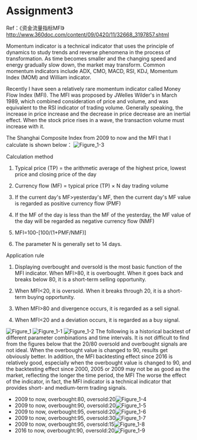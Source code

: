# Assignment3

Ref：《资金流量指标MFI》http://www.360doc.com/content/09/0420/11/32668_3197857.shtml

Momentum indicator is a technical indicator that uses the principle of dynamics to study trends and reverse phenomena in the process of transformation. As time becomes smaller and the changing speed and energy gradually slow down, the market may transform. Common momentum indicators include ADX, CMO, MACD, RSI, KDJ, Momentum Index (MOM) and William indicator. 

Recently I have seen a relatively rare momentum indicator called Money Flow Index (MFI). The MFI was proposed by JWelles Wilder's in March 1989, which combined consideration of price and volume, and was equivalent to the RSI indicator of trading volume. Generally speaking, the increase in price increase and the decrease in price decrease are an inertial effect. When the stock price rises in a wave, the transaction volume must increase with it.

The Shanghai Composite Index from 2009 to now and the MFI that I calculate is shown below：
![Figure_1-3](https://user-images.githubusercontent.com/78809297/117569712-9babb980-b0f9-11eb-976a-147a73d5a04f.png)

Calculation method

1. Typical price (TP) = the arithmetic average of the highest price, lowest price and closing price of the day

2. Currency flow (MF) = typical price (TP) × N day trading volume

3. If the current day's MF>yesterday's MF, then the current day's MF value is regarded as positive currency flow (PMF)

4. If the MF of the day is less than the MF of the yesterday, the MF value of the day will be regarded as negative currency flow (NMF)

5. MFI=100-[100/(1+PMF/NMF)]

6. The parameter N is generally set to 14 days.

Application rule

1. Displaying overbought and oversold is the most basic function of the MFI indicator. When MFI>80, it is overbought. When it goes back and breaks below 80, it is a short-term selling opportunity.

2. When MFI<20, it is oversold. When it breaks through 20, it is a short-term buying opportunity.

3. When MFI>80 and divergence occurs, it is regarded as a sell signal.

4. When MFI<20 and a deviation occurs, it is regarded as a buy signal.

![Figure_1](https://user-images.githubusercontent.com/78809297/117570252-e5959f00-b0fb-11eb-9fea-e8e3d2dd88b7.png)
![Figure_1-1](https://user-images.githubusercontent.com/78809297/117569916-81261000-b0fa-11eb-923e-6bf5e6da6c79.png)
![Figure_1-2](https://user-images.githubusercontent.com/78809297/117570237-dc0c3700-b0fb-11eb-916d-2a009a3bbf07.png)
The following is a historical backtest of different parameter combinations and time intervals. It is not difficult to find from the figures below that the 20/80 oversold and overbought signals are not ideal. When the overbought value is changed to 90, results get obviously better. In addition, the MFI backtesting effect since 2016 is relatively good, especially when the overbought value is changed to 90, and the backtesting effect since 2000, 2005 or 2009 may not be as good as the market, reflecting the longer the time period, the MFI The worse the effect of the indicator, in fact, the MFI indicator is a technical indicator that provides short- and medium-term trading signals.


  - 2009 to now, overbought:80, oversold:20![Figure_1-4](https://user-images.githubusercontent.com/78809297/117570621-7c169000-b0fd-11eb-8d45-ba68dcb907ca.png)
  - 2009 to now, overbought:90, oversold:20![Figure_1-5](https://user-images.githubusercontent.com/78809297/117570639-95b7d780-b0fd-11eb-94ed-13c42727155c.png)
  - 2009 to now, overbought:95, oversold:20![Figure_1-6](https://user-images.githubusercontent.com/78809297/117570654-a8caa780-b0fd-11eb-8edf-290f59f72c89.png)
  - 2009 to now, overbought:95, oversold:30![Figure_1-7](https://user-images.githubusercontent.com/78809297/117570660-ae27f200-b0fd-11eb-9365-c3bda99dba1e.png)
  - 2009 to now, overbought:95, oversold:15![Figure_1-8](https://user-images.githubusercontent.com/78809297/117570687-dd3e6380-b0fd-11eb-9626-f4481755af66.png)
  - 2016 to now, overbought:90, oversold:20![Figure_1-9](https://user-images.githubusercontent.com/78809297/117570690-e0395400-b0fd-11eb-9d29-d9c874fc3a05.png)


  
